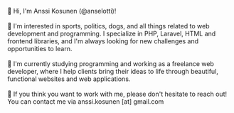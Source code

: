 👋 Hi, I'm Anssi Kosunen (@anselotti)! <br><br>
👀 I'm interested in sports, politics, dogs, and all things related to web development and programming. I specialize in PHP, Laravel, HTML and frontend libraries, and I'm always looking for new challenges and opportunities to learn. <br><br>
🌱 I'm currently studying programming and working as a freelance web developer, where I help clients bring their ideas to life through beautiful, functional websites and web applications. <br><br>
💞️ If you think you want to work with me, please don't hesitate to reach out! You can contact me via anssi.kosunen [at] gmail.com
